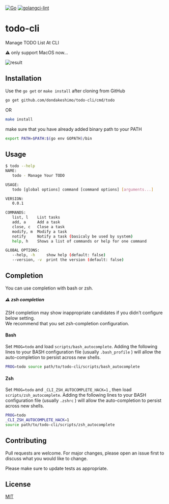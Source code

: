 [![Go][go-test-image]][go-test-url]
[![golangci-lint][golangci-lint-image]][golangci-lint-url]

[go-test-image]: https://github.com/dondakeshimo/todo-cli/workflows/Go/badge.svg
[go-test-url]: https://github.com/dondakeshimo/todo-cli/actions?query=workflow%3AGo
[golangci-lint-image]: https://github.com/dondakeshimo/todo-cli/workflows/golangci-lint/badge.svg
[golangci-lint-url]: https://github.com/dondakeshimo/todo-cli/actions?query=workflow%3Agolangci-lint


# todo-cli
Manage TODO List At CLI

:warning: only support MacOS now...

![result](https://user-images.githubusercontent.com/23194960/110210135-a49ec580-7ed3-11eb-8edb-7c7509847d8d.gif)

## Installation
Use the `go get` or `make install` after cloning from GitHub

```bash
go get github.com/dondakeshimo/todo-cli/cmd/todo 
```
OR
```bash
make install
```

make sure that you have already added binary path to your PATH

```bash
export PATH=$PATH:$(go env GOPATH)/bin
```

## Usage

```bash
$ todo --help
NAME:
   todo - Manage Your TODO

USAGE:
   todo [global options] command [command options] [arguments...]

VERSION:
   0.0.1

COMMANDS:
   list, l    List tasks
   add, a     Add a task
   close, c   Close a task
   modify, m  Modify a task
   notify     Notify a task (basicaly be used by system)
   help, h    Shows a list of commands or help for one command

GLOBAL OPTIONS:
   --help, -h     show help (default: false)
   --version, -v  print the version (default: false)
```

## Completion
You can use completion with bash or zsh.

##### :warning: zsh completion
ZSH completion may show inappropriate candidates
if you didn't configure below setting.  
We recommend that you set zsh-completion configuration.

#### Bash
Set `PROG=todo` and load `scripts/bash_autocomplete`.
Adding the following lines to your BASH configuration file (usually `.bash_profile` )
will allow the auto-completion to persist across new shells.

```bash
PROG=todo source path/to/todo-cli/scripts/bash_autocomplete
```

#### Zsh
Set `PROG=todo` and `_CLI_ZSH_AUTOCOMPLETE_HACK=1` , then load `scripts/zsh_autocomplete`.
Adding the following lines to your BASH configuration file (usually `.zshrc` )
will allow the auto-completion to persist across new shells.

```bash
PROG=todo
_CLI_ZSH_AUTOCOMPLETE_HACK=1
source path/to/todo-cli/scripts/zsh_autocomplete
```

## Contributing
Pull requests are welcome. For major changes, please open an issue first to discuss what you would like to change.

Please make sure to update tests as appropriate.

## License
[MIT](https://choosealicense.com/licenses/mit/)
